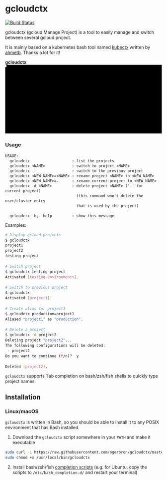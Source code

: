 # gcloudctx
[![Build Status](https://travis-ci.org/ogerbron/gcloudctx.svg?branch=master)](https://travis-ci.org/ogerbron/gcloudctx/)

gcloudctx (gcloud Manage Project) is a tool to easily manage and switch between several gcloud project.

It is mainly based on a kubernetes bash tool named [kubectx](https://github.com/ahmetb/kubectx/) 
written by [ahmetb](https://github.com/ahmetb/). Thanks a lot for it! 

**gcloudctx**
![gcloud-mp demo GIF](img/gcloudctx-demo.gif)

### Usage
```
USAGE:
  gcloudctx                   : list the projects
  gcloudctx <NAME>            : switch to project <NAME>
  gcloudctx -                 : switch to the previous project
  gcloudctx <NEW_NAME>=<NAME> : rename project <NAME> to <NEW_NAME>
  gcloudctx <NEW_NAME>=.      : rename current-project to <NEW_NAME>
  gcloudctx -d <NAME>         : delete project <NAME> ('.' for current-project)
                                (this command won't delete the user/cluster entry
                                that is used by the project)

  gcloudctx -h,--help         : show this message
```

Examples:
```sh
# Display gcloud projects
$ gcloudctx
project1
project2
testing-project

# Switch project
$ gcloudctx testing-project
Activated [testing-environments].

# Switch to previous project
$ gcloudctx -
Activated [project1].

# Create alias for project1
$ gcloudctx production=project1
Aliased "project1" as "production".

# Delete a project
$ gcloudctx -d project2
Deleting project "project2"...
The following configurations will be deleted:
 - project2
Do you want to continue (Y/n)?  y

Deleted [project2].
```

`gcloudctx` supports <kbd>Tab</kbd> completion on bash/zsh/fish shells to quickly type project names.

## Installation

### Linux/macOS

`gcloudctx` is written in Bash, so you should be able to install
it to any POSIX environment that has Bash installed.

1. Download the `gcloudctx` script somewhere in your `PATH` and make it executable
```bash
sudo curl -L https://raw.githubusercontent.com/ogerbron/gcloudctx/master/gcloudctx -o /usr/local/bin/gcloudctx
sudo chmod +x /usr/local/bin/gcloudctx
```
2. Install bash/zsh/fish [completion scripts](completion/) (e.g. for Ubuntu, copy the scripts to `/etc/bash_completion.d/`
and restart your terminal)
